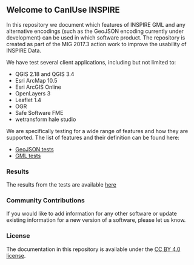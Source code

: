 ## Welcome to CanIUse INSPIRE

In this repository we document which features of INSPIRE GML and any alternative encodings (such as the GeoJSON encoding currently under development) can be used in which software product. The repository is created as part of the MIG 2017.3 action work to improve the usability of INSPIRE Data.

We have test several client applications, including but not limited to:

* QGIS 2.18 and QGIS 3.4  
* Esri ArcMap 10.5
* Esri ArcGIS Online
* OpenLayers 3
* Leaflet 1.4
* OGR
* Safe Software FME
* wetransform hale studio

We are specifically testing for a wide range of features and how they are supported. The list of features and their definition can be found here:

* [GeoJSON tests](docs/geoJSON.md)
* [GML tests](docs/gml.md)

### Results

The results from the tests are available [here](generator/index.html)
### Community Contributions

If you would like to add information for any other software or update existing information for a new version of a software, please let us know.

### License

The documentation in this repository is available under the [CC BY 4.0 license](https://creativecommons.org/licenses/by/4.0).
